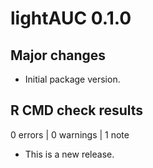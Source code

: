 # lightAUC 0.1.0

## Major changes

- Initial package version.

## R CMD check results

0 errors \| 0 warnings \| 1 note
* This is a new release.
